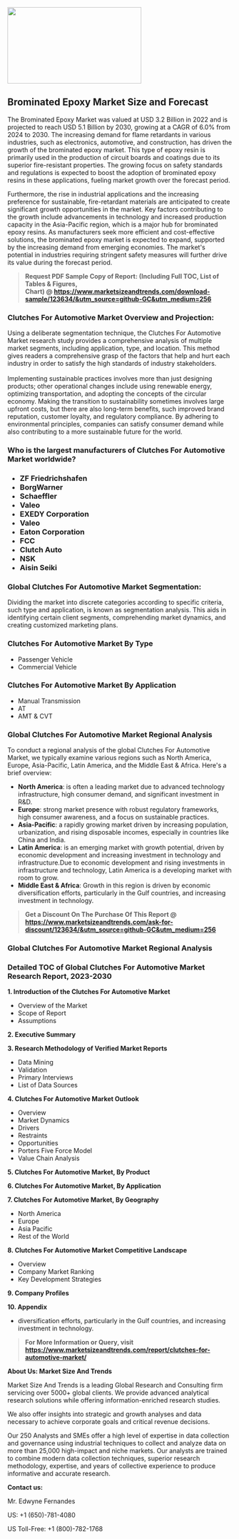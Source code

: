 <p><img class="alignnone size-medium wp-image-20088" src="https://ffe5etoiles.com/wp-content/uploads/2024/12/MST1-300x171.png" alt="" width="300" height="171" /></p><h2>Brominated Epoxy Market Size and Forecast</h2><p>The Brominated Epoxy Market was valued at USD 3.2 Billion in 2022 and is projected to reach USD 5.1 Billion by 2030, growing at a CAGR of 6.0% from 2024 to 2030. The increasing demand for flame retardants in various industries, such as electronics, automotive, and construction, has driven the growth of the brominated epoxy market. This type of epoxy resin is primarily used in the production of circuit boards and coatings due to its superior fire-resistant properties. The growing focus on safety standards and regulations is expected to boost the adoption of brominated epoxy resins in these applications, fueling market growth over the forecast period.</p><p>Furthermore, the rise in industrial applications and the increasing preference for sustainable, fire-retardant materials are anticipated to create significant growth opportunities in the market. Key factors contributing to the growth include advancements in technology and increased production capacity in the Asia-Pacific region, which is a major hub for brominated epoxy resins. As manufacturers seek more efficient and cost-effective solutions, the brominated epoxy market is expected to expand, supported by the increasing demand from emerging economies. The market's potential in industries requiring stringent safety measures will further drive its value during the forecast period.</p></p><blockquote id="" class=""><strong>Request PDF Sample Copy of Report: (Including Full TOC, List of Tables &amp; Figures, Chart)&nbsp;@&nbsp;<strong><a href="https://www.marketsizeandtrends.com/download-sample/123634/&utm_source=github-GC&utm_medium=256" target="_blank">https://www.marketsizeandtrends.com/download-sample/123634/&utm_source=github-GC&utm_medium=256</a></strong></strong></blockquote><h3 id="" class="">Clutches For Automotive Market&nbsp;Overview and Projection:</h3><p id="" class="">Using a deliberate segmentation technique, the Clutches For Automotive Market research study provides a comprehensive analysis of multiple market segments, including application, type, and location. This method gives readers a comprehensive grasp of the factors that help and hurt each industry in order to satisfy the high standards of industry stakeholders. <br /> <br />Implementing sustainable practices involves more than just designing products; other operational changes include using renewable energy, optimizing transportation, and adopting the concepts of the circular economy. Making the transition to sustainability sometimes involves large upfront costs, but there are also long-term benefits, such improved brand reputation, customer loyalty, and regulatory compliance. By adhering to environmental principles, companies can satisfy consumer demand while also contributing to a more sustainable future for the world.</p><h3 id="" class="">Who is the largest manufacturers of&nbsp;Clutches For Automotive Market worldwide?</h3><h3 class=""><p><ul><li>ZF Friedrichshafen </li><li> BorgWarner </li><li> Schaeffler </li><li> Valeo </li><li> EXEDY Corporation </li><li> Valeo </li><li> Eaton Corporation </li><li> FCC </li><li> Clutch Auto </li><li> NSK </li><li> Aisin Seiki</li></ul></p></h3><h3 id="" class="">Global&nbsp;Clutches For Automotive Market Segmentation:</h3><p id="" class="">Dividing the market into discrete categories according to specific criteria, such type and application, is known as segmentation analysis. This aids in identifying certain client segments, comprehending market dynamics, and creating customized marketing plans.</p><h3 id="" class="">Clutches For Automotive Market&nbsp;By Type</h3><p><p><ul><li>Passenger Vehicle </li><li> Commercial Vehicle</p></li></ul></p></p><h3 id="" class="">Clutches For Automotive Market&nbsp;By Application</h3><p class=""><p><ul><li>Manual Transmission </li><li> AT </li><li> AMT & CVT</li></ul></p></p><h3 id="" class="">Global Clutches For Automotive Market Regional Analysis</h3><p id="" class="">To conduct a regional analysis of the global Clutches For Automotive Market, we typically examine various regions such as North America, Europe, Asia-Pacific, Latin America, and the Middle East &amp; Africa. Here's a brief overview:</p><ul><li><strong>North America</strong>: is often a leading market due to advanced technology infrastructure, high consumer demand, and significant investment in R&amp;D.</li><li><strong>Europe</strong>: strong market presence with robust regulatory frameworks, high consumer awareness, and a focus on sustainable practices.</li><li><strong>Asia-Pacific</strong>: a rapidly growing market driven by increasing population, urbanization, and rising disposable incomes, especially in countries like China and India.</li><li><strong>Latin America</strong>: is an emerging market with growth potential, driven by economic development and increasing investment in technology and infrastructure.Due to economic development and rising investments in infrastructure and technology, Latin America is a developing market with room to grow.</li><li><strong>Middle East &amp; Africa</strong>: Growth in this region is driven by economic diversification efforts, particularly in the Gulf countries, and increasing investment in technology.</li></ul><blockquote id="" class=""><strong>Get a Discount On The Purchase Of This Report @ <strong><a href="https://www.marketsizeandtrends.com/ask-for-discount/123634/&utm_source=github-GC&utm_medium=256" target="_blank">https://www.marketsizeandtrends.com/ask-for-discount/123634/&utm_source=github-GC&utm_medium=256</a></strong></strong></blockquote><h3 id="" class="">Global Clutches For Automotive Market Regional Analysis</h3><h3 id="" class="">Detailed TOC of Global Clutches For Automotive Market Research Report, 2023-2030</h3><p id="" class=""><strong>1. Introduction of the Clutches For Automotive Market</strong></p><ul><li>Overview of the Market</li><li>Scope of Report</li><li>Assumptions</li></ul><p id="" class=""><strong>2. Executive Summary</strong></p><p id="" class=""><strong>3. Research Methodology of Verified Market Reports</strong></p><ul><li>Data Mining</li><li>Validation</li><li>Primary Interviews</li><li>List of Data Sources</li></ul><p id="" class=""><strong>4. Clutches For Automotive Market Outlook</strong></p><ul><li>Overview</li><li>Market Dynamics</li><li>Drivers</li><li>Restraints</li><li>Opportunities</li><li>Porters Five Force Model</li><li>Value Chain Analysis</li></ul><p id="" class=""><strong>5. Clutches For Automotive Market, By Product</strong></p><p id="" class=""><strong>6. Clutches For Automotive Market, By Application</strong></p><p id="" class=""><strong>7. Clutches For Automotive Market, By Geography</strong></p><ul><li>North America</li><li>Europe</li><li>Asia Pacific</li><li>Rest of the World</li></ul><p id="" class=""><strong>8. Clutches For Automotive Market Competitive Landscape</strong></p><ul><li>Overview</li><li>Company Market Ranking</li><li>Key Development Strategies</li></ul><p id="" class=""><strong>9. Company Profiles</strong></p><p id="" class=""><strong>10. Appendix</strong></p><ul><li>diversification efforts, particularly in the Gulf countries, and increasing investment in technology.</li></ul><blockquote id="" class=""><strong>For More Information or Query, visit <strong><strong><a href="https://www.marketsizeandtrends.com/report/clutches-for-automotive-market/" target="_blank">https://www.marketsizeandtrends.com/report/clutches-for-automotive-market/</a></strong></strong></strong></blockquote><p id="" class=""><strong>About Us: Market Size And Trends</strong></p><p id="" class="">Market Size And Trends is a leading Global Research and Consulting firm servicing over 5000+ global clients. We provide advanced analytical research solutions while offering information-enriched research studies.</p><p id="" class="">We also offer insights into strategic and growth analyses and data necessary to achieve corporate goals and critical revenue decisions.</p><p id="" class="">Our 250 Analysts and SMEs offer a high level of expertise in data collection and governance using industrial techniques to collect and analyze data on more than 25,000 high-impact and niche markets. Our analysts are trained to combine modern data collection techniques, superior research methodology, expertise, and years of collective experience to produce informative and accurate research.</p><p id="" class=""><strong>Contact us:</strong></p><p id="" class="">Mr. Edwyne Fernandes</p><p id="" class="">US: +1 (650)-781-4080</p><p id="" class="">US Toll-Free: +1 (800)-782-1768</p>

